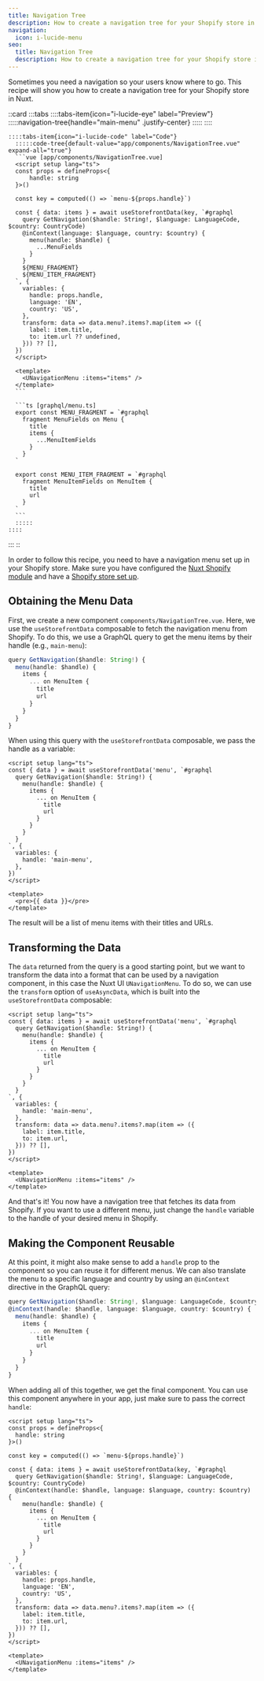 ```yaml
---
title: Navigation Tree
description: How to create a navigation tree for your Shopify store in Nuxt
navigation:
  icon: i-lucide-menu
seo:
  title: Navigation Tree
  description: How to create a navigation tree for your Shopify store in Nuxt
---
```


Sometimes you need a navigation so your users know where to go.
This recipe will show you how to create a navigation tree for your Shopify store in Nuxt.

::card
  :::tabs
    ::::tabs-item{icon="i-lucide-eye" label="Preview"}
      :::::navigation-tree{handle="main-menu" .justify-center}
      :::::
    ::::

    ::::tabs-item{icon="i-lucide-code" label="Code"}
      :::::code-tree{default-value="app/components/NavigationTree.vue" expand-all="true"}
      ```vue [app/components/NavigationTree.vue]
      <script setup lang="ts">
      const props = defineProps<{
          handle: string
      }>()

      const key = computed(() => `menu-${props.handle}`)

      const { data: items } = await useStorefrontData(key, `#graphql
        query GetNavigation($handle: String!, $language: LanguageCode, $country: CountryCode)
        @inContext(language: $language, country: $country) {
          menu(handle: $handle) {
            ...MenuFields
          }
        }
        ${MENU_FRAGMENT}
        ${MENU_ITEM_FRAGMENT}
      `, {
        variables: {
          handle: props.handle,
          language: 'EN',
          country: 'US',
        },
        transform: data => data.menu?.items?.map(item => ({
          label: item.title,
          to: item.url ?? undefined,
        })) ?? [],
      })
      </script>

      <template>
        <UNavigationMenu :items="items" />
      </template>
      ```

      ```ts [graphql/menu.ts]
      export const MENU_FRAGMENT = `#graphql
        fragment MenuFields on Menu {
          title
          items {
            ...MenuItemFields
          }
        }
      `

      export const MENU_ITEM_FRAGMENT = `#graphql
        fragment MenuItemFields on MenuItem {
          title
          url
        }
      `
      ```
      :::::
    ::::
  :::
::

In order to follow this recipe, you need to have a navigation menu set up in your Shopify store.
Make sure you have configured the [Nuxt Shopify module](/essentials/configuration) and have a [Shopify store set up](/essentials/setup-shopify).

## Obtaining the Menu Data

First, we create a new component `components/NavigationTree.vue`.
Here, we use the `useStorefrontData` composable to fetch the navigation menu from Shopify.
To do this, we use a GraphQL query to get the menu items by their handle (e.g., `main-menu`):

```ts
query GetNavigation($handle: String!) {
  menu(handle: $handle) {
    items {
      ... on MenuItem {
        title
        url
      }
    }
  }
}
```

When using this query with the `useStorefrontData` composable, we pass the handle as a variable:

```vue [~/components/NavigationTree.vue]
<script setup lang="ts">
const { data } = await useStorefrontData('menu', `#graphql
  query GetNavigation($handle: String!) {
    menu(handle: $handle) {
      items {
        ... on MenuItem {
          title
          url
        }
      }
    }
  }
`, {
  variables: {
    handle: 'main-menu',
  },
})
</script>

<template>
  <pre>{{ data }}</pre>
</template>
```

The result will be a list of menu items with their titles and URLs.

## Transforming the Data

The `data` returned from the query is a good starting point, but we want to transform the data into a format that
can be used by a navigation component, in this case the Nuxt UI `UNavigationMenu`.
To do so, we can use the `transform` option of `useAsyncData`, which is built into the `useStorefrontData` composable:

```vue [~/components/NavigationTree.vue]
<script setup lang="ts">
const { data: items } = await useStorefrontData('menu', `#graphql
  query GetNavigation($handle: String!) {
    menu(handle: $handle) {
      items {
        ... on MenuItem {
          title
          url
        }
      }
    }
  }
`, {
  variables: {
    handle: 'main-menu',
  },
  transform: data => data.menu?.items?.map(item => ({
    label: item.title,
    to: item.url,
  })) ?? [],
})
</script>

<template>
  <UNavigationMenu :items="items" />
</template>
```

And that's it! You now have a navigation tree that fetches its data from Shopify.
If you want to use a different menu, just change the `handle` variable to the handle of your desired menu in Shopify.

## Making the Component Reusable

At this point, it might also make sense to add a `handle` prop to the component so you can reuse it for different menus.
We can also translate the menu to a specific language and country by using an `@inContext` directive in the GraphQL query:

```ts
query GetNavigation($handle: String!, $language: LanguageCode, $country: CountryCode)
@inContext(handle: $handle, language: $language, country: $country) {
  menu(handle: $handle) {
    items {
      ... on MenuItem {
        title
        url
      }
    }
  }
}
```

When adding all of this together, we get the final component.
You can use this component anywhere in your app, just make sure to pass the correct `handle`:

```vue [~/components/NavigationTree.vue]
<script setup lang="ts">
const props = defineProps<{
  handle: string
}>()

const key = computed(() => `menu-${props.handle}`)

const { data: items } = await useStorefrontData(key, `#graphql
  query GetNavigation($handle: String!, $language: LanguageCode, $country: CountryCode)
  @inContext(handle: $handle, language: $language, country: $country) {
    menu(handle: $handle) {
      items {
        ... on MenuItem {
          title
          url
        }
      }
    }
  }
`, {
  variables: {
    handle: props.handle,
    language: 'EN',
    country: 'US',
  },
  transform: data => data.menu?.items?.map(item => ({
    label: item.title,
    to: item.url,
  })) ?? [],
})
</script>

<template>
  <UNavigationMenu :items="items" />
</template>
```
